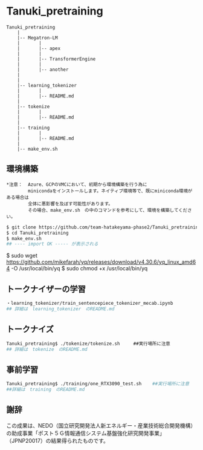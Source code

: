 # Tanuki_pretraining

```
Tanuki_pretraining
    |
    |-- Megatron-LM
    |       |
    |       |-- apex
    |       |
    |       |-- TransformerEngine
    |       |
    |       |-- another
    |
    |
    |-- learning_tokenizer
    |       |
    |       |-- README.md
    |
    |-- tokenize
    |       |
    |       |-- README.md
    |
    |-- training
    |       |
    |       |-- README.md
    |
    |-- make_env.sh

```
## 環境構築

```
*注意：  Azure、GCPのVMCにおいて、初期から環境構築を行う為に
        minicondaをインストールします。ネイティブ環境等で、既にminiconda環境がある場合は
        全体に悪影響を及ぼす可能性があります。
        その場合、make_env.sh　の中のコマンドを参考にして、環境を構築してください。
```

```bash
$ git clone https://github.com/team-hatakeyama-phase2/Tanuki_pretraining.git
$ cd Tanuki_pretraining
$ make_env.sh
## ---- import OK ----- が表示される
```

$ sudo wget https://github.com/mikefarah/yq/releases/download/v4.30.6/yq_linux_amd64 -O /usr/local/bin/yq
$ sudo chmod +x /usr/local/bin/yq


## トークナイザーの学習
```bash
・learning_tokenizer/train_sentencepiece_tokenizer_mecab.ipynb
## 詳細は　learning_tokenizer　のREADME.md
```

## トークナイズ
```bash
Tanuki_pretraining$ ./tokenize/tokenize.sh　　　##実行場所に注意
## 詳細は　tokenize　のREADME.md
```

## 事前学習
```bash
Tanuki_pretraining$ ./training/one_RTX3090_test.sh    ##実行場所に注意
##詳細は　training　のREADME.md
```

## 謝辞
この成果は、NEDO（国立研究開発法人新エネルギー・産業技術総合開発機構）の助成事業「ポスト５Ｇ情報通信システム基盤強化研究開発事業」（JPNP20017）の結果得られたものです。

